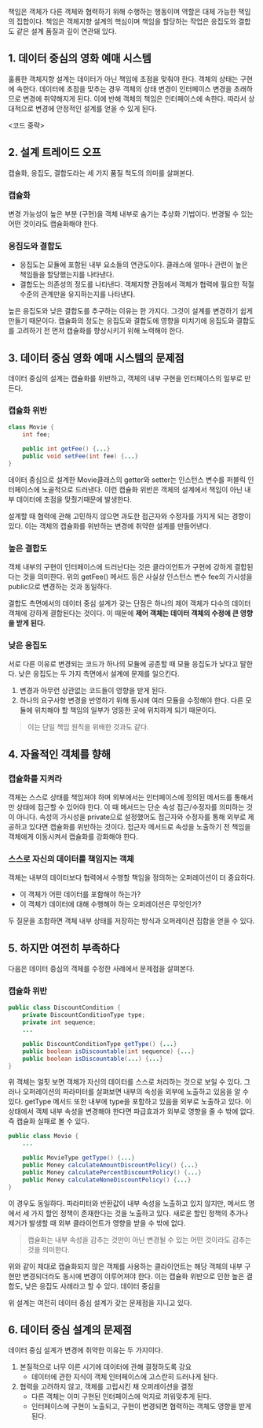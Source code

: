 책임은 객체가 다른 객체와 협력하기 위해 수행하는 행동이며 역할은 대체 가능한 책임의 집합이다. 책임은 객체지향 설계의 핵심이며 책임을 할당하는 작업은 응집도와 결합도 같은 설계 품질과 깊이 연관돼 있다.

## 1. 데이터 중심의 영화 예매 시스템

훌륭한 객체지향 설계는 데이터가 아닌 책임에 초점을 맞춰야 한다. 객체의 상태는 구현에 속한다. 데이터에 초점을 맞추는 경우 객체의 상태 변경이 인터페이스 변경을 초래하므로 변경에 취약해지게 된다. 이에 반해 객체의 책임은 인터페이스에 속한다. 따라서 상대적으로 변경에 안정적인 설계를 얻을 수 있게 된다.

<코드 중략>

## 2. 설계 트레이드 오프

캡슐화, 응집도, 결합도라는 세 가지 품질 척도의 의미를 살펴본다.

### 캡슐화

변경 가능성이 높은 부분 (구현)을 객체 내부로 숨기는 추상화 기법이다. 변경될 수 있는 어떤 것이라도 캡슐화해야 한다.

### 응집도와 결합도

-   응집도는 모듈에 포함된 내부 요소들의 연관도이다. 클래스에 얼마나 관련이 높은 책임들을 할당했는지를 나타낸다.
-   결합도는 의존성의 정도를 나타낸다. 객체지향 관점에서 객체가 협력에 필요한 적절 수준의 관계만을 유지하는지를 나타낸다.

높은 응집도와 낮은 결합도를 추구하는 이유는 한 가지다. 그것이 설계를 변경하기 쉽게 만들기 때문이다. 캡슐화의 정도는 응집도와 결합도에 영향을 미치기에 응집도와 결합도를 고려하기 전 먼저 캡슐화를 향상시키기 위해 노력해야 한다.

## 3. 데이터 중심 영화 예매 시스템의 문제점

데이터 중심의 설계는 캡슐화를 위반하고, 객체의 내부 구현을 인터페이스의 일부로 만든다.

### 캡슐화 위반

```java
class Movie {
	int fee;

	public int getFee() {...}
	public void setFee(int fee) {...}
}
```

데이터 중심으로 설계한 Movie클래스의 getter와 setter는 인스턴스 변수를 퍼블릭 인터페이스에 노골적으로 드러낸다. 이런 캡슐화 위반은 객체의 설계에서 책임이 아닌 내부 데이터에 초점을 맞췄기때문에 발생한다.

설계할 때 협력에 관해 고민하지 않으면 과도한 접근자와 수정자를 가지게 되는 경향이 있다. 이는 객체의 캡슐화를 위반하는 변경에 취약한 설계를 만들어낸다.

### 높은 결합도

객체 내부의 구현이 인터페이스에 드러난다는 것은 클라이언트가 구현에 강하게 결합된다는 것을 의미한다. 위의 getFee() 메서드 등은 사실상 인스턴스 변수 fee의 가시성을 public으로 변경하는 것과 동일하다.

결합도 측면에서의 데이터 중심 설계가 갖는 단점은 하나의 제어 객체가 다수의 데이터 객체에 강하게 결합된다는 것이다. 이 때문에 **제어 객체는 데이터 객체의 수정에 큰 영향을 받게 된다.**

### 낮은 응집도

서로 다른 이유로 변경되는 코드가 하나의 모듈에 공존할 때 모듈 응집도가 낮다고 말한다. 낮은 응집도는 두 가지 측면에서 설계에 문제를 일으킨다.

1.  변경과 아무런 상관없는 코드들이 영향을 받게 된다.
2.  하나의 요구사항 변경을 반영하기 위해 동시에 여러 모듈을 수정해야 한다. 다른 모듈에 위치해야 할 책임의 일부가 엉뚱한 곳에 위치하게 되기 때문이다.

> 이는 단일 책임 원칙을 위배한 것과도 같다.

## 4. 자율적인 객체를 향해

### 캡슐화를 지켜라

객체는 스스로 상태를 책임져야 하며 외부에서는 인터페이스에 정의된 메서드를 통해서만 상태에 접근할 수 있어야 한다. 이 때 메서드는 단순 속성 접근/수정자를 의미하는 것이 아니다. 속성의 가시성을 private으로 설정했어도 접근자와 수정자를 통해 외부로 제공하고 있다면 캡슐화를 위반하는 것이다. 접근자 메서드로 속성을 노출하기 전 책임을 객체에게 이동시켜서 캡슐화를 강화해야 한다.

### 스스로 자신의 데이터를 책임지는 객체

객체는 내부의 데이터보다 협력에서 수행할 책임을 정의하는 오퍼레이션이 더 중요하다.

-   이 객체가 어떤 데이터를 포함해야 하는가?
-   이 객체가 데이터에 대해 수행해야 하는 오퍼레이션은 무엇인가?

두 질문을 조합하면 객체 내부 상태를 저장하는 방식과 오퍼레이션 집합을 얻을 수 있다.

## 5. 하지만 여전히 부족하다

다음은 데이터 중심의 객체를 수정한 사례에서 문제점을 살펴본다.

### 캡슐화 위반

```java
public class DiscountCondition {
	private DiscountConditionType type;
	private int sequence;
	...

	public DiscountConditionType getType() {...}
	public boolean isDiscountable(int sequence) {...}
	public boolean isDiscountable(...) {...}
}
```

위 객체는 얼핏 보면 객체가 자신의 데이터를 스스로 처리하는 것으로 보일 수 있다. 그러나 오퍼레이션의 파라미터를 살펴보면 내부의 속성을 외부에 노출하고 있음을 알 수 있다. getType 메서드 또한 내부에 type을 포함하고 있음을 외부로 노출하고 있다. 이 상태에서 객체 내부 속성을 변경해야 한다면 파급효과가 외부로 영향을 줄 수 밖에 없다. 즉 캡슐화 실패로 볼 수 있다.

```java
public class Movie {
	...

	public MovieType getType() {...}
	public Money calculateAmountDiscountPolicy() {...}
	public Money calculatePercentDiscountPolicy() {...}
	public Money calculateNoneDiscountPolicy() {...}
}
```

이 경우도 동일하다. 파라미터와 반환값이 내부 속성을 노출하고 있지 않지만, 메서드 명에서 세 가지 할인 정책이 존재한다는 것을 노출하고 있다. 새로운 할인 정책의 추가나 제거가 발생할 때 외부 클라이언트가 영향을 받을 수 밖에 없다.

> 캡슐화는 내부 속성을 감추는 것만이 아닌 변경될 수 있는 어떤 것이라도 감추는 것을 의미한다.

위와 같이 제대로 캡슐화되지 않은 객체를 사용하는 클라이언트는 해당 객체의 내부 구현만 변경되더라도 동시에 변경이 이루어져야 한다. 이는 캡슐화 위반으로 인한 높은 결합도, 낮은 응집도 사례라고 할 수 있다. 데이터 중심을

위 설계는 여전히 데이터 중심 설계가 갖는 문제점을 지니고 있다.

## 6. 데이터 중심 설계의 문제점

데이터 중심 설계가 변경에 취약한 이유는 두 가지이다.

1.  본질적으로 너무 이른 시기에 데이터에 관해 결정하도록 강요
    -   데이터에 관한 지식이 객체 인터페이스에 고스란히 드러나게 된다.
2.  협력을 고려하지 않고, 객체를 고립시킨 채 오퍼레이션을 결정
    -   다른 객체는 이미 구현된 인터페이스에 억지로 끼워맞추게 된다.
    -   인터페이스에 구현이 노출되고, 구현이 변경되면 협력하는 객체도 영향을 받게 된다.